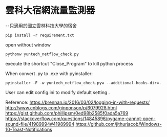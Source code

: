 # 雲科大宿網流量監測器
--只適用於國立雲林科技大學的宿舍

```
pip install -r requirement.txt
```

open without window
```
pythonw yuntech_netflow_check.py
```

execute the shortcut "Close_Program" to kill python process

When convert .py to .exe with pyinstaller:
```
pyinstaller -F -w yuntech_netflow_check.pyw --additional-hooks-dir=.
```

User can edit config.ini to modify default setting .

Reference:
https://brennan.io/2016/03/02/logging-in-with-requests/
http://www.cnblogs.com/ginponson/p/6079928.html
https://gist.github.com/phillipsm/0ed98b2585f0ada5a769
https://stackoverflow.com/questions/14845896/pygame-cannot-open-sound-file/41989994#41989994
https://github.com/jithurjacob/Windows-10-Toast-Notifications
